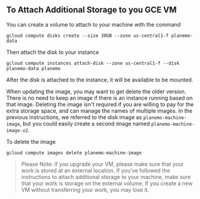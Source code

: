 

To Attach Additional Storage to you GCE VM
------------------------------------------
You can create a volume to attach to your machine with the command
```
gcloud compute disks create --size 30GB --zone us-central1-f planemo-data
```

Then attach the disk to your instance
```
gcloud compute instances attach-disk --zone us-central1-f --disk planemo-data planemo
```
After the disk is attached to the instance, it will be available to be mounted.



When updating the image, you may want to get delete the older version. There is no need to keep an image if there is an instance running based on that image. Deleting the image isn't required if you are willing to pay for the extra storage space, and can manage the names of multiple images. In the previous instructions, we referred to the disk image as `planemo-machine-image`, but you could easily create a second image named `planemo-machine-image-v2`.

To delete the image
```
gcloud compute images delete planemo-machine-image
```



> Please Note: if you upgrade your VM, please make sure that your work is stored at an external location. If you've followed the instructions to attach additional storage to your machine, make sure that your work is storage on the external volume. If you create a new VM without transferring your work, you may lose it.
